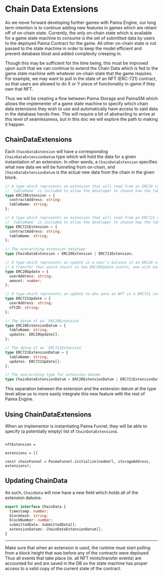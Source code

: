 # Chain Data Extensions

As we move forward developing further games with Paima Engine, our long term intention is to continue adding new features in games which are reliant off of on-chain state. Currently, the only on-chain state which is available for a game state machine to consume is the set of submitted data by users to the deployed Paima Contract for the game. All other on-chain state is not passed to the state machine in order to keep the model efficient and prevent database bloat and added complexity creeping in.

Though this may be sufficient for the time being, this must be improved upon such that we can continue to extend the Chain Data which is fed to the game state machine with whatever on-chain state that the game requires. For example, we may want to pull in the state of an NFT (ERC-721) contract, so that users are allowed to do X or Y piece of functionality in-game if they own that NFT.

Thus we will be creating a flow between Paima Storage and PaimaSM which allows the implementer of a game state machine to specify which chain data extensions they wish to use and automatically have access to said data in the database hands-free. This will require a bit of abstracting to arrive at this level of seamlessness, but in this doc we will explore the path to making it happen.

## ChainDataExtensions

Each `ChainDataExtension` will have a corresponding `ChainDataExtensionDatum` type which will hold the data for a given instantiation of an extension. In other words, a `ChainDataExtension` specifies what new data we will be funneling from on-chain, and `ChainDataExtensionDatum` is the actual new data from the chain in the given block.

```ts
// A type which represents an extension that will read from an ERC20 contract.
// `tableName` is included to allow the developer to choose how the table is named inside of the game state DB.
type ERC20Extension = {
  contractAddress: string;
  tableName: string;
};

// A type which represents an extension that will read from an ERC721 contract
// `tableName` is included to allow the developer to choose how the table is named inside of the game state DB.
type ERC721Extension = {
  contractAddress: string;
  tableName: string;
};

// The overarching extension datatype
type ChainDataExtension = ERC20Extension | ERC721Extension;

// A type which represents an update in a user's balance in an ERC20 contract
// A transfer thus would result in two ERC20Update events, one with each person's new balance
type ERC20Update = {
  userAddress: string;
  amount: number;
};

// A type which represents an update to who owns an NFT in a ERC721 contract
type ERC721Update = {
  userAddress: string;
  nftID: string;
};

// The datum of an `ERC20Extension`
type ERC20ExtensionDatum = {
  tableName: string;
  updates: ERC20Update[];
};

// The datum of an `ERC721Extension`
type ERC721ExtensionDatum = {
  tableName: string;
  updates: ERC721Update[];
};

// The overarching type for extension datums
type ChainDataExtensionDatum = ERC20ExtensionDatum | ERC721ExtensionDatum;
```

This separation between the extension and the extension datum at the type level allow us to more easily integrate this new feature with the rest of Paima Engine.

## Using ChainDataExtensions

When an implementor is instantiating Paima Funnel, they will be able to specify (a potentially empty) list of `ChainDataExtension`s.

```

nftExtension =

extensions = []

const chainFunnel = PaimaFunnel.initialize(nodeUrl, storageAddress, extensions);

```

## Updating ChainData

As such, `ChainData` will now have a new field which holds all of the extension datums:

```ts
export interface ChainData {
  timestamp: number;
  blockHash: string;
  blockNumber: number;
  submittedData: SubmittedData[];
  extensionDatums: ChainDataExtensionDatum[];
}
```

---

Make sure that when an extension is used, the runtime must start polling from a block height that was before any of the contracts were deployed. Thus all events that take place (ie. all NFT mints/transfer events) are accounted for and are saved in the DB so the state machine has proper access to a valid copy of the current state of the contract.
